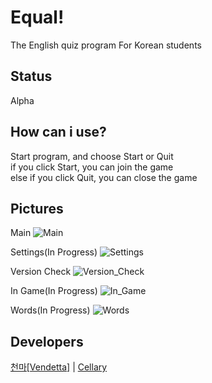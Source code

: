 # Equal!

The English quiz program For Korean students  
  
## Status
Alpha
  
## How can i use?
  
Start program, and choose Start or Quit  
if you click Start, you can join the game  
else if you click Quit, you can close the game  
  
  
## Pictures  
  
Main
![Main](https://github.com/vendettadelsangue/Equal/blob/master/image/main.png?raw=true)  
  
Settings(In Progress)
![Settings](https://github.com/vendettadelsangue/Equal/blob/master/image/settings.png?raw=true)
  
Version Check
![Version_Check](https://github.com/vendettadelsangue/Equal/blob/master/image/version%20check.png?raw=true)  
  
In Game(In Progress)
![In_Game](https://github.com/vendettadelsangue/Equal/blob/master/image/ingame.png?raw=true)
  
Words(In Progress)
![Words](https://github.com/vendettadelsangue/Equal/blob/master/image/words.png?raw=true)  
  
## Developers
  
[천마[Vendetta]](https://github.com/vendettadelsangue) | [Cellary](https://github.com/MiRoro2)
